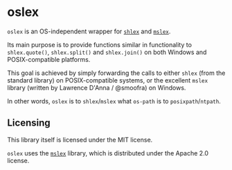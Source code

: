 # oslex

`oslex` is an OS-independent wrapper for [`shlex`](https://docs.python.org/3/library/shlex.html) and [`mslex`](https://pypi.org/project/mslex/).

Its main purpose is to provide functions similar in functionality to `shlex.quote()`, `shlex.split()` and `shlex.join()` on both Windows and POSIX-compatible platforms.

This goal is achieved by simply forwarding the calls to either `shlex` (from the standard library) on POSIX-compatible systems, or the excellent `mslex` library (written by Lawrence D'Anna / @smoofra) on Windows.

In other words, `oslex` is to `shlex`/`mslex` what `os-path` is to `posixpath`/`ntpath`.

## Licensing

This library itself is licensed under the MIT license.

`oslex` uses the [`mslex`](https://pypi.org/project/mslex/) library, which is distributed under the Apache 2.0 license.
